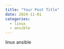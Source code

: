 ```yaml
---
title: "Your Post Title"
date: 2024-11-01
categories:
  - linux
  - ansible
---
```


linux
ansible

